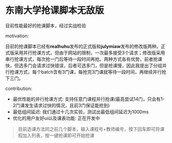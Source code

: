 # 东南大学抢课脚本无敌版
目前性能最好的抢课脚本，经过实战检验

motivation: 

目前的抢课脚本已经有**realhuhu**发布的正式版和**julymiaw**发布的修改版两种。正式版采用并行抢课方式，但由于网站的限制，一次最多接受3个请求；修改版采用串行抢课方式，每次抢一门后等待一段时间再抢。两种方式各有优势，前者抢课快，但选多门会请求过快错误，后者可选多门，但是抢课慢，因此我提出了分组并行抢课方式，每个batch含有3门课，每抢完3门课就等待一段时间，再继续并行抢下三门。


contribution:
- 最优性能的并行抢课方式: 支持任意门课程并行抢课(最高尝试14门，只会有1-2门课发生请求过快的情况，且前3门保证能抢到)
- 最低组间延迟: 我们通过十几次实验，测试出最低组间延迟为1000ms
- 优化的用户友好ui以及课表功能: 正在开发中

> 目前选课方法同之前几个脚本，输入课程号+教师编号，按下回车即可将课程加入列表，按一键抢课即可开始抢课
